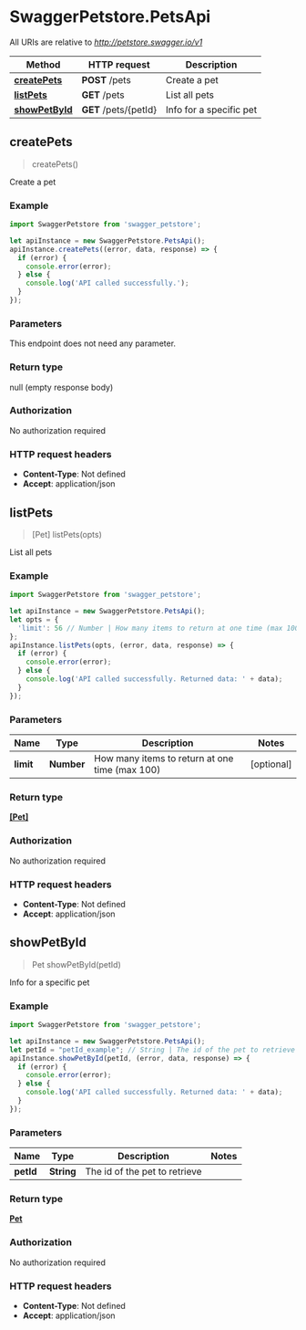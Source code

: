 # SwaggerPetstore.PetsApi

All URIs are relative to *http://petstore.swagger.io/v1*

Method | HTTP request | Description
------------- | ------------- | -------------
[**createPets**](PetsApi.md#createPets) | **POST** /pets | Create a pet
[**listPets**](PetsApi.md#listPets) | **GET** /pets | List all pets
[**showPetById**](PetsApi.md#showPetById) | **GET** /pets/{petId} | Info for a specific pet



## createPets

> createPets()

Create a pet

### Example

```javascript
import SwaggerPetstore from 'swagger_petstore';

let apiInstance = new SwaggerPetstore.PetsApi();
apiInstance.createPets((error, data, response) => {
  if (error) {
    console.error(error);
  } else {
    console.log('API called successfully.');
  }
});
```

### Parameters

This endpoint does not need any parameter.

### Return type

null (empty response body)

### Authorization

No authorization required

### HTTP request headers

- **Content-Type**: Not defined
- **Accept**: application/json


## listPets

> [Pet] listPets(opts)

List all pets

### Example

```javascript
import SwaggerPetstore from 'swagger_petstore';

let apiInstance = new SwaggerPetstore.PetsApi();
let opts = {
  'limit': 56 // Number | How many items to return at one time (max 100)
};
apiInstance.listPets(opts, (error, data, response) => {
  if (error) {
    console.error(error);
  } else {
    console.log('API called successfully. Returned data: ' + data);
  }
});
```

### Parameters


Name | Type | Description  | Notes
------------- | ------------- | ------------- | -------------
 **limit** | **Number**| How many items to return at one time (max 100) | [optional] 

### Return type

[**[Pet]**](Pet.md)

### Authorization

No authorization required

### HTTP request headers

- **Content-Type**: Not defined
- **Accept**: application/json


## showPetById

> Pet showPetById(petId)

Info for a specific pet

### Example

```javascript
import SwaggerPetstore from 'swagger_petstore';

let apiInstance = new SwaggerPetstore.PetsApi();
let petId = "petId_example"; // String | The id of the pet to retrieve
apiInstance.showPetById(petId, (error, data, response) => {
  if (error) {
    console.error(error);
  } else {
    console.log('API called successfully. Returned data: ' + data);
  }
});
```

### Parameters


Name | Type | Description  | Notes
------------- | ------------- | ------------- | -------------
 **petId** | **String**| The id of the pet to retrieve | 

### Return type

[**Pet**](Pet.md)

### Authorization

No authorization required

### HTTP request headers

- **Content-Type**: Not defined
- **Accept**: application/json

